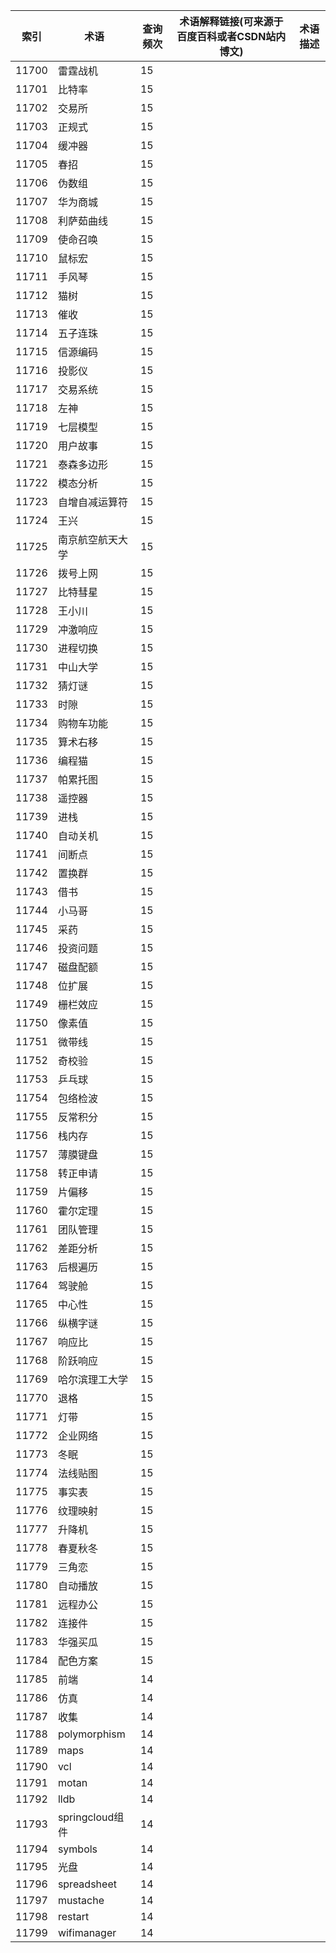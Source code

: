| 索引    | 术语            | 查询频次 | 术语解释链接(可来源于百度百科或者CSDN站内博文) | 术语描述 |
| ----- | ------------- | ---- | -------------------------- | ---- |
| 11700 | 雷霆战机          | 15   |                            |      |
| 11701 | 比特率           | 15   |                            |      |
| 11702 | 交易所           | 15   |                            |      |
| 11703 | 正规式           | 15   |                            |      |
| 11704 | 缓冲器           | 15   |                            |      |
| 11705 | 春招            | 15   |                            |      |
| 11706 | 伪数组           | 15   |                            |      |
| 11707 | 华为商城          | 15   |                            |      |
| 11708 | 利萨茹曲线         | 15   |                            |      |
| 11709 | 使命召唤          | 15   |                            |      |
| 11710 | 鼠标宏           | 15   |                            |      |
| 11711 | 手风琴           | 15   |                            |      |
| 11712 | 猫树            | 15   |                            |      |
| 11713 | 催收            | 15   |                            |      |
| 11714 | 五子连珠          | 15   |                            |      |
| 11715 | 信源编码          | 15   |                            |      |
| 11716 | 投影仪           | 15   |                            |      |
| 11717 | 交易系统          | 15   |                            |      |
| 11718 | 左神            | 15   |                            |      |
| 11719 | 七层模型          | 15   |                            |      |
| 11720 | 用户故事          | 15   |                            |      |
| 11721 | 泰森多边形         | 15   |                            |      |
| 11722 | 模态分析          | 15   |                            |      |
| 11723 | 自增自减运算符       | 15   |                            |      |
| 11724 | 王兴            | 15   |                            |      |
| 11725 | 南京航空航天大学      | 15   |                            |      |
| 11726 | 拨号上网          | 15   |                            |      |
| 11727 | 比特彗星          | 15   |                            |      |
| 11728 | 王小川           | 15   |                            |      |
| 11729 | 冲激响应          | 15   |                            |      |
| 11730 | 进程切换          | 15   |                            |      |
| 11731 | 中山大学          | 15   |                            |      |
| 11732 | 猜灯谜           | 15   |                            |      |
| 11733 | 时隙            | 15   |                            |      |
| 11734 | 购物车功能         | 15   |                            |      |
| 11735 | 算术右移          | 15   |                            |      |
| 11736 | 编程猫           | 15   |                            |      |
| 11737 | 帕累托图          | 15   |                            |      |
| 11738 | 遥控器           | 15   |                            |      |
| 11739 | 进栈            | 15   |                            |      |
| 11740 | 自动关机          | 15   |                            |      |
| 11741 | 间断点           | 15   |                            |      |
| 11742 | 置换群           | 15   |                            |      |
| 11743 | 借书            | 15   |                            |      |
| 11744 | 小马哥           | 15   |                            |      |
| 11745 | 采药            | 15   |                            |      |
| 11746 | 投资问题          | 15   |                            |      |
| 11747 | 磁盘配额          | 15   |                            |      |
| 11748 | 位扩展           | 15   |                            |      |
| 11749 | 栅栏效应          | 15   |                            |      |
| 11750 | 像素值           | 15   |                            |      |
| 11751 | 微带线           | 15   |                            |      |
| 11752 | 奇校验           | 15   |                            |      |
| 11753 | 乒乓球           | 15   |                            |      |
| 11754 | 包络检波          | 15   |                            |      |
| 11755 | 反常积分          | 15   |                            |      |
| 11756 | 栈内存           | 15   |                            |      |
| 11757 | 薄膜键盘          | 15   |                            |      |
| 11758 | 转正申请          | 15   |                            |      |
| 11759 | 片偏移           | 15   |                            |      |
| 11760 | 霍尔定理          | 15   |                            |      |
| 11761 | 团队管理          | 15   |                            |      |
| 11762 | 差距分析          | 15   |                            |      |
| 11763 | 后根遍历          | 15   |                            |      |
| 11764 | 驾驶舱           | 15   |                            |      |
| 11765 | 中心性           | 15   |                            |      |
| 11766 | 纵横字谜          | 15   |                            |      |
| 11767 | 响应比           | 15   |                            |      |
| 11768 | 阶跃响应          | 15   |                            |      |
| 11769 | 哈尔滨理工大学       | 15   |                            |      |
| 11770 | 退格            | 15   |                            |      |
| 11771 | 灯带            | 15   |                            |      |
| 11772 | 企业网络          | 15   |                            |      |
| 11773 | 冬眠            | 15   |                            |      |
| 11774 | 法线贴图          | 15   |                            |      |
| 11775 | 事实表           | 15   |                            |      |
| 11776 | 纹理映射          | 15   |                            |      |
| 11777 | 升降机           | 15   |                            |      |
| 11778 | 春夏秋冬          | 15   |                            |      |
| 11779 | 三角恋           | 15   |                            |      |
| 11780 | 自动播放          | 15   |                            |      |
| 11781 | 远程办公          | 15   |                            |      |
| 11782 | 连接件           | 15   |                            |      |
| 11783 | 华强买瓜          | 15   |                            |      |
| 11784 | 配色方案          | 15   |                            |      |
| 11785 | 前端            | 14   |                            |      |
| 11786 | 仿真            | 14   |                            |      |
| 11787 | 收集            | 14   |                            |      |
| 11788 | polymorphism  | 14   |                            |      |
| 11789 | maps          | 14   |                            |      |
| 11790 | vcl           | 14   |                            |      |
| 11791 | motan         | 14   |                            |      |
| 11792 | lldb          | 14   |                            |      |
| 11793 | springcloud组件 | 14   |                            |      |
| 11794 | symbols       | 14   |                            |      |
| 11795 | 光盘            | 14   |                            |      |
| 11796 | spreadsheet   | 14   |                            |      |
| 11797 | mustache      | 14   |                            |      |
| 11798 | restart       | 14   |                            |      |
| 11799 | wifimanager   | 14   |                            |      |
